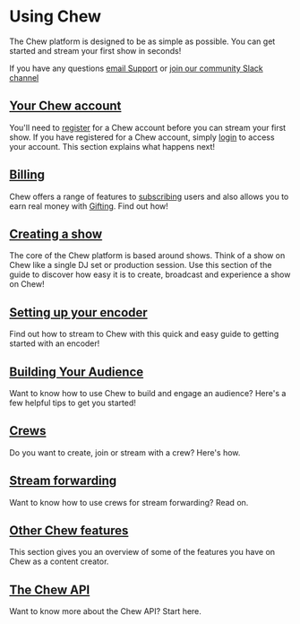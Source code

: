 # Using Chew

The Chew platform is designed to be as simple as possible. You can get started and stream your first show in seconds! 

If you have any questions [email Support](mailto:support@chew.tv) or [join our community Slack channel](http://slack.chew.tv)

## [Your Chew account](http://chew.tv/guide/using_chew/chew_account)

You'll need to [register](http://chew.tv/register) for a Chew account before you can stream your first show. If you have registered for a Chew account, simply [login](http://chew.tv/login) to access your account. This section explains what happens next! 

## [Billing](http://chew.tv/guide/using_chew/billing/getting_started)

Chew offers a range of features to [subscribing](http://chew.tv/guide/using_chew/billing/subscriptions) users and also allows you to earn real money with [Gifting](http://chew.tv/guide/using_chew/billing/gifting). Find out how!  

## [Creating a show](http://chew.tv/guide/using_chew/go_live_on_chew)

The core of the Chew platform is based around shows. Think of a show on Chew like a single DJ set or production session. Use this section of the guide to discover how easy it is to create, broadcast and experience a show on Chew!

## [Setting up your encoder](http://chew.tv/guide/encoder_setup/getting_started)

Find out how to stream to Chew with this quick and easy guide to getting started with an encoder!  

## [Building Your Audience](http://chew.tv/guide/using_chew/building_your_audience_on_chew)

Want to know how to use Chew to build and engage an audience? Here's a few helpful tips to get you started!

## [Crews](http://chew.tv/guide/using_chew/crews)

Do you want to create, join or stream with a crew? Here's how.

## [Stream forwarding](http://chew.tv/guide/using_chew/stream_forwarding)

Want to know how to use crews for stream forwarding? Read on.

## [Other Chew features](http://chew.tv/guide/using_chew/chew_features)

This section gives you an overview of some of the features you have on Chew as a content creator.

## [The Chew API](http://chew.tv/guide/developer_api/getting_started)

Want to know more about the Chew API? Start here.
